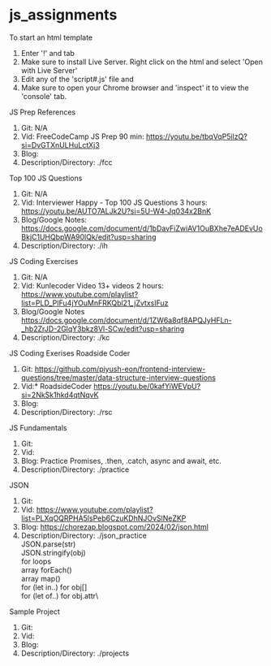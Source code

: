 # js_assignments

To start an html template
  1. Enter '!' and tab
  2. Make sure to install Live Server. Right click on the html and select 'Open with Live Server' 
  3. Edit any of the 'script#.js' file and 
  4. Make sure to open your Chrome browser and 'inspect' it to view the 'console' tab.

JS Prep References
  1. Git: N/A
  2. Vid: FreeCodeCamp JS Prep 90 min: https://youtu.be/tbqVqP5ilzQ?si=DvGTXnULHuLctXj3
  3. Blog:  
  4. Description/Directory: ./fcc

Top 100 JS Questions    
  1. Git: N/A
  2. Vid: Interviewer Happy - Top 100 JS Questions 3 hours: https://youtu.be/AUTO7ALJk2U?si=5U-W4-Jq034x2BnK   
  3. Blog/Google Notes: https://docs.google.com/document/d/1bDavFiZwiAV1OuBXhe7eADEvUoBkjC1UHQbpWA90lQk/edit?usp=sharing
  4. Description/Directory: ./ih

JS Coding Exercises 
  1. Git: N/A
  2. Vid: Kunlecoder Video 13+ videos 2 hours: https://www.youtube.com/playlist?list=PLD_PIFu4jYOuMnFRKQbl21_jZvtxsIFuz    
  3. Blog/Google Notes https://docs.google.com/document/d/1ZW6a8qf8APQJyHFLn-_hb2ZrJD-2GlqY3bkz8Vl-SCw/edit?usp=sharing
  4. Description/Directory: ./kc

JS Coding Exerises Roadside Coder
  1. Git: https://github.com/piyush-eon/frontend-interview-questions/tree/master/data-structure-interview-questions
  2. Vid:* RoadsideCoder https://youtu.be/0kafYiWEVpU?si=2NkSk1hkd4qtNqvK    
  3. Blog:  
  4. Description/Directory: ./rsc

JS Fundamentals  
  1. Git:
  2. Vid:  
  3. Blog: Practice Promises, .then, .catch, async and await, etc. 
  4. Description/Directory: ./practice

JSON  
  1. Git:
  2. Vid: https://www.youtube.com/playlist?list=PLXqOQRPHA5lsPeb6CzuKDhNJOvSlNeZKP
  3. Blog: https://chorezap.blogspot.com/2024/02/json.html 
  4. Description/Directory: ./json_practice\
  JSON.parse(str)\
  JSON.stringify(obj)\
  for loops\
  array forEach()\
  array map()\
  for (let in..) for obj[]\
  for (let of..) for obj.attr\
     
Sample Project  
  1. Git:
  2. Vid:  
  3. Blog:   
  4. Description/Directory: ./projects
